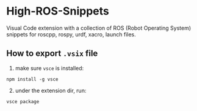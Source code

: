 # High-ROS-Snippets
Visual Code extension with a collection of ROS (Robot Operating System) snippets for roscpp, rospy, urdf, xacro, launch files.

## How to export `.vsix` file
1. make sure `vsce` is installed:

```
npm install -g vsce
```

2. under the extension dir, run:
```
vsce package
```

